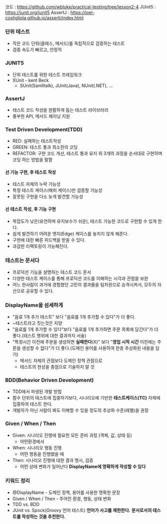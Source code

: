 코드 : https://github.com/wbluke/practical-testing/tree/lesson2-4
JUnit5 : https://junit.org/junit5
AssertJ : https://joel-costigliola.github.io/assertj/index.html

### 단위 테스트
- 작은 코드 단위(클래스, 메서드)를 독립적으로 검증하는 테스트
- 검증 속도가 빠르고, 안정적

### JUNIT5
- 단위 테스트를 위한 테스트 프레임워크
- XUnit - kent Beck
  - SUnit(Samlltalk), JUnit(Java), NUnit(.NET), ...
### AssertJ
- 테스트 코드 작성을 원활하게 돕는 테스트 라이브러리
- 풍부한 API, 메서드 체이닝 지원
### Test Driven Development(TDD)
- RED: 실패하는 테스트작성
- GREEN: 테스트 통과 최소한의 코딩
- REFACTOR: 구현 코드 개선, 테스트 통과 유지
위 3개의 과정을 순서대로 구현하며 코딩 하는 방법을 말함

#### 선 기능 구현, 후 테스트 작성
- 테스트 자체의 누락 가능성
- 특정 테스트 케이스(해피 케이스)만 검증할 가능성
- 잘못된 구현을 다소 늦게 발견할 가능성
#### 선 테스트 작성, 후 기능 구현 
- 복잡도가 낮은(유연하며 유지보수가 쉬운), 테스트 가능한 코드로 구현할 수 있게 한다.
- 쉽게 발견하기 어려운 엣지(Edge) 케이스를 놓치지 않게 해준다.
- 구현에 대한 빠른 피드백을 받을 수 있다.
- 과감한 리팩토링이 가능해진다.

### 테스트는 문서다
- 프로덕션 기능을 설명하는 테스트 코드 문서
- 다양한 테스트 케이스를 통해 프로덕션 코드를 이해하는 시각과 관점을 보완
- 어느 한사람이 과거에 경험했던 고민의 결과물을 팀차원으로 승격시켜서, 모두의 자산으로 공유할 수 있다.

### DisplayName을 섬세하게
- "음료 1개 추가 테스트" 보다 "음료를 1개 추가할 수 있다"가 더 좋다.
- ~테스트라고 짓는것은 지양
- "음료를 1개 추가할 수 있다"보다 "음료를 1개 추가하면 주문 목록에 담긴다"가 더 좋다.(테스트 행위에 대한 결과까지 서술)
- "특정시간 이전에 주문을 생성하면 **실패한다**(X)" 보다 "**영업 시작 시간** 이전에는 주문을 생성할 수 없다"가 더 좋다.(도메인 용어를 사용하여 한층 추상화된 내용을 담기)
  - 메서드 자체의 관점보다 도메인 정책 관점으로
  - 테스트의 현상을 중점으로 기술하지 말 것 

### BDD(Behavior Driven Development)
- TDD에서 파생된 개발 방법
- 함수 단위의 테스트에 집중하기보다, 시나리오에 기반한 **테스트케이스(TC)** 자체에 집중하여 테스트 한다.
- 개발자가 아닌 사람이 봐도 이해할 수 있을 정도의 추상화 수준(레벨)을 권장

### Given / When / Then
- Given: 시나리오 진행에 필요한 모든 준비 과정 (객체, 값, 상태 등)
  - 어떤환경에서
- When: 시나리오 행동 진행
  - 어떤 행동을 진행했을 때
- Then: 시나리오 진행에 대한 결과 명시, 검증
  - 어떤 상태 변화가 일어난다
**DisplayName에 명확하게 작성할 수 있다**

### 키워드 정리
- @DisplayName - 도메인 정책, 용어를 사용한 명확한 문장
- Given / When / Then - 주어진 환경, 행동, 상태 변화
- TDD vs. BDD
- JUnit vs. Spock(Groovy 언어 테스트)
**언어가 사고를 제한한다.** **문서로서의 테스트를 작성하는 것을 추천한다.**
